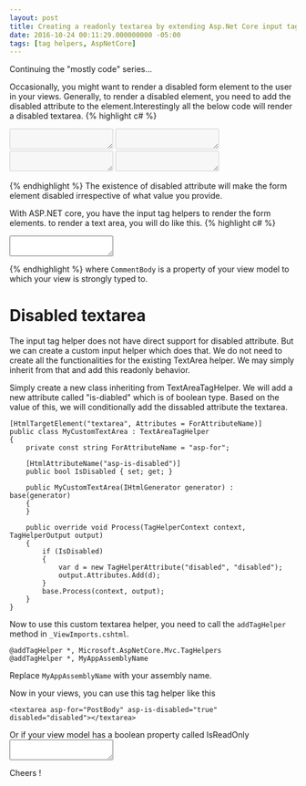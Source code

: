 ```yaml
---
layout: post
title: Creating a readonly textarea by extending Asp.Net Core input tag helper
date: 2016-10-24 00:11:29.000000000 -05:00 
tags: [tag helpers, AspNetCore]
---
```


Continuing the "mostly code" series...

Occasionally, you might want to render a disabled form element to the user in your views. Generally, to render a disabled element,
 you need to add the disabled attribute to the element.Interestingly all the below code will render a disabled textarea.
{% highlight c# %}
<textarea disabled="disabled"></textarea>
<textarea disabled="true"></textarea>
<textarea disabled="false"></textarea>
<textarea disabled="iReallDontWantThisToHappen"></textarea>
{% endhighlight %}
The existence of disabled attribute will make the form element disabled irrespective of what value you provide.

With ASP.NET core, you have the input tag helpers to render the form elements. to render a text area, you will do like this.
{% highlight c# %}
<textarea asp-for="CommentBody"></textarea>
{% endhighlight %}
where `CommentBody` is a property of your view model to which your view is strongly typed to.

Disabled textarea
====

The input tag helper does not have direct support for disabled attribute. But we can create a custom input helper which does that. We do not need to create all the functionalities for the 
existing TextArea helper. We may simply inherit from that and add this readonly behavior.

Simply create a new class inheriting from TextAreaTagHelper. We will add a new attribute called "is-diabled" which is of boolean type. Based on the value of this, we will conditionally add the dissabled attribute the textarea.

    [HtmlTargetElement("textarea", Attributes = ForAttributeName)]
    public class MyCustomTextArea : TextAreaTagHelper
    {
        private const string ForAttributeName = "asp-for";

        [HtmlAttributeName("asp-is-disabled")]
        public bool IsDisabled { set; get; }

        public MyCustomTextArea(IHtmlGenerator generator) : base(generator)
        {
        }

        public override void Process(TagHelperContext context, TagHelperOutput output)
        {
            if (IsDisabled)
            {
                var d = new TagHelperAttribute("disabled", "disabled");
                output.Attributes.Add(d);
            }
            base.Process(context, output);
        }
    }

Now to use this custom textarea helper, you need to call the `addTagHelper` method in `_ViewImports.cshtml`.


	@addTagHelper *, Microsoft.AspNetCore.Mvc.TagHelpers
	@addTagHelper *, MyAppAssemblyName

Replace `MyAppAssemblyName` with your assembly name.

Now in your views, you can use this tag helper like this

	<textarea asp-for="PostBody" asp-is-disabled="true" disabled="disabled"></textarea>
Or if your view model has a boolean property called IsReadOnly
    <textarea asp-for="PostBody" asp-is-disabled="@Model.IsReadOnly"></textarea>


Cheers !